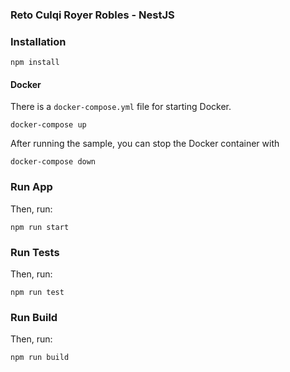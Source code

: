 ### Reto Culqi Royer Robles - NestJS

### Installation


`npm install`

#### Docker

There is a `docker-compose.yml` file for starting Docker.

`docker-compose up`

After running the sample, you can stop the Docker container with

`docker-compose down`

### Run App

Then, run:

`npm run start`

### Run Tests

Then, run:

`npm run test`

### Run Build

Then, run:

`npm run build`
